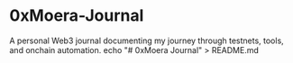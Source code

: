 # 0xMoera-Journal
A personal Web3 journal documenting my journey through testnets, tools, and onchain automation.
echo "# 0xMoera Journal" > README.md
